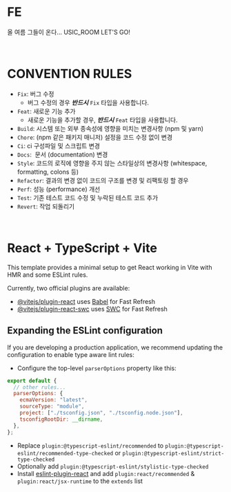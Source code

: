 # FE

올 여름 그들이 온다... USIC_ROOM LET'S GO!

<br/>

# CONVENTION RULES

- `Fix`: 버그 수정
  - 버그 수정의 경우 **_반드시_** `Fix` 타입을 사용합니다.
- `Feat`: 새로운 기능 추가
  - 새로운 기능을 추가할 경우, **_반드시_** `Feat` 타입을 사용합니다.
- `Build`: 시스템 또는 외부 종속성에 영향을 미치는 변경사항 (npm 및 yarn)
- `Chore`: (npm 같은 패키지 매니저) 설정을 코드 수정 없이 변경
- `Ci`: ci 구성파일 및 스크립트 변경
- `Docs`:  문서 (documentation) 변경
- `Style`: 코드의 로직에 영향을 주지 않는 스타일상의 변경사항 (whitespace, formatting, colons 등)
- `Refactor`: 결과의 변경 없이 코드의 구조를 변경 및 리팩토링 할 경우
- `Perf`: 성능 (performance) 개선
- `Test`: 기존 테스트 코드 수정 및 누락된 테스트 코드 추가
- `Revert`: 작업 되돌리기

<br/>

# React + TypeScript + Vite

This template provides a minimal setup to get React working in Vite with HMR and some ESLint rules.

Currently, two official plugins are available:

- [@vitejs/plugin-react](https://github.com/vitejs/vite-plugin-react/blob/main/packages/plugin-react/README.md) uses [Babel](https://babeljs.io/) for Fast Refresh
- [@vitejs/plugin-react-swc](https://github.com/vitejs/vite-plugin-react-swc) uses [SWC](https://swc.rs/) for Fast Refresh

## Expanding the ESLint configuration

If you are developing a production application, we recommend updating the configuration to enable type aware lint rules:

- Configure the top-level `parserOptions` property like this:

```js
export default {
  // other rules...
  parserOptions: {
    ecmaVersion: "latest",
    sourceType: "module",
    project: ["./tsconfig.json", "./tsconfig.node.json"],
    tsconfigRootDir: __dirname,
  },
};
```

- Replace `plugin:@typescript-eslint/recommended` to `plugin:@typescript-eslint/recommended-type-checked` or `plugin:@typescript-eslint/strict-type-checked`
- Optionally add `plugin:@typescript-eslint/stylistic-type-checked`
- Install [eslint-plugin-react](https://github.com/jsx-eslint/eslint-plugin-react) and add `plugin:react/recommended` & `plugin:react/jsx-runtime` to the `extends` list
